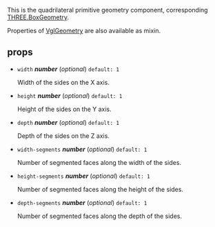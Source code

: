 This is the quadrilateral primitive geometry component,
corresponding [THREE.BoxGeometry](https://threejs.org/docs/index.html#api/geometries/BoxGeometry).

Properties of [VglGeometry](vgl-geometry) are also available as mixin. 

## props 

- `width` ***number*** (*optional*) `default: 1` 

  Width of the sides on the X axis. 

- `height` ***number*** (*optional*) `default: 1` 

  Height of the sides on the Y axis. 

- `depth` ***number*** (*optional*) `default: 1` 

  Depth of the sides on the Z axis. 

- `width-segments` ***number*** (*optional*) `default: 1` 

  Number of segmented faces along the width of the sides. 

- `height-segments` ***number*** (*optional*) `default: 1` 

  Number of segmented faces along the height of the sides. 

- `depth-segments` ***number*** (*optional*) `default: 1` 

  Number of segmented faces along the depth of the sides. 

